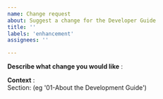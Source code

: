 ```yaml
---
name: Change request
about: Suggest a change for the Developer Guide
title: ''
labels: 'enhancement'
assignees: ''

---
```


**Describe what change you would like** :  
<!-- Describe below what change is needed -->

**Context** :  
Section: (eg '01-About the Development Guide')
<!-- Add below any other context or screenshots about the change request -->
